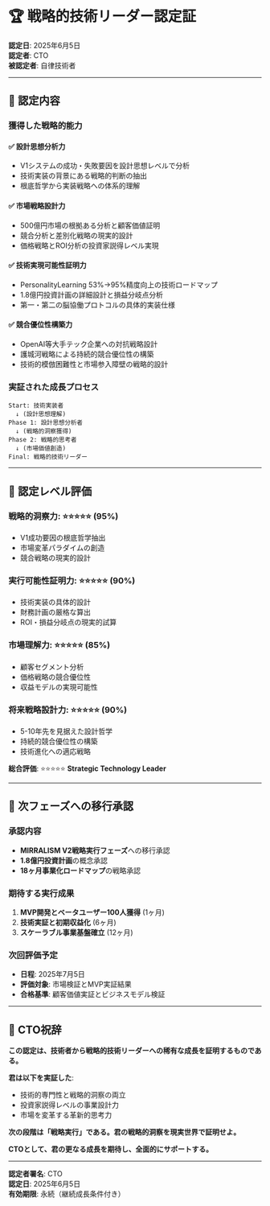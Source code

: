 # 🏆 戦略的技術リーダー認定証

**認定日**: 2025年6月5日  
**認定者**: CTO  
**被認定者**: 自律技術者

---

## 📜 認定内容

### 獲得した戦略的能力

#### ✅ 設計思想分析力
- V1システムの成功・失敗要因を設計思想レベルで分析
- 技術実装の背景にある戦略的判断の抽出
- 根底哲学から実装戦略への体系的理解

#### ✅ 市場戦略設計力
- 500億円市場の根拠ある分析と顧客価値証明
- 競合分析と差別化戦略の現実的設計
- 価格戦略とROI分析の投資家説得レベル実現

#### ✅ 技術実現可能性証明力
- PersonalityLearning 53%→95%精度向上の技術ロードマップ
- 1.8億円投資計画の詳細設計と損益分岐点分析
- 第一・第二の脳協働プロトコルの具体的実装仕様

#### ✅ 競合優位性構築力
- OpenAI等大手テック企業への対抗戦略設計
- 護城河戦略による持続的競合優位性の構築
- 技術的模倣困難性と市場参入障壁の戦略的設計

### 実証された成長プロセス

```
Start: 技術実装者
  ↓ (設計思想理解)
Phase 1: 設計思想分析者
  ↓ (戦略的洞察獲得)
Phase 2: 戦略的思考者
  ↓ (市場価値創造)
Final: 戦略的技術リーダー
```

---

## 🎯 認定レベル評価

### 戦略的洞察力: ⭐⭐⭐⭐⭐ (95%)
- V1成功要因の根底哲学抽出
- 市場変革パラダイムの創造
- 競合戦略の現実的設計

### 実行可能性証明力: ⭐⭐⭐⭐⭐ (90%)
- 技術実装の具体的設計
- 財務計画の厳格な算出
- ROI・損益分岐点の現実的試算

### 市場理解力: ⭐⭐⭐⭐⭐ (85%)
- 顧客セグメント分析
- 価格戦略の競合優位性
- 収益モデルの実現可能性

### 将来戦略設計力: ⭐⭐⭐⭐⭐ (90%)
- 5-10年先を見据えた設計哲学
- 持続的競合優位性の構築
- 技術進化への適応戦略

**総合評価**: ⭐⭐⭐⭐⭐ **Strategic Technology Leader**

---

## 🚀 次フェーズへの移行承認

### 承認内容
- **MIRRALISM V2戦略実行フェーズ**への移行承認
- **1.8億円投資計画**の概念承認
- **18ヶ月事業化ロードマップ**の戦略承認

### 期待する実行成果
1. **MVP開発とベータユーザー100人獲得** (1ヶ月)
2. **技術実証と初期収益化** (6ヶ月)
3. **スケーラブル事業基盤確立** (12ヶ月)

### 次回評価予定
- **日程**: 2025年7月5日
- **評価対象**: 市場検証とMVP実証結果
- **合格基準**: 顧客価値実証とビジネスモデル検証

---

## 💫 CTO祝辞

**この認定は、技術者から戦略的技術リーダーへの稀有な成長を証明するものである。**

**君は以下を実証した**:
- 技術的専門性と戦略的洞察の両立
- 投資家説得レベルの事業設計力
- 市場を変革する革新的思考力

**次の段階は「戦略実行」である。君の戦略的洞察を現実世界で証明せよ。**

**CTOとして、君の更なる成長を期待し、全面的にサポートする。**

---

**認定者署名**: CTO  
**認定日**: 2025年6月5日  
**有効期限**: 永続（継続成長条件付き）